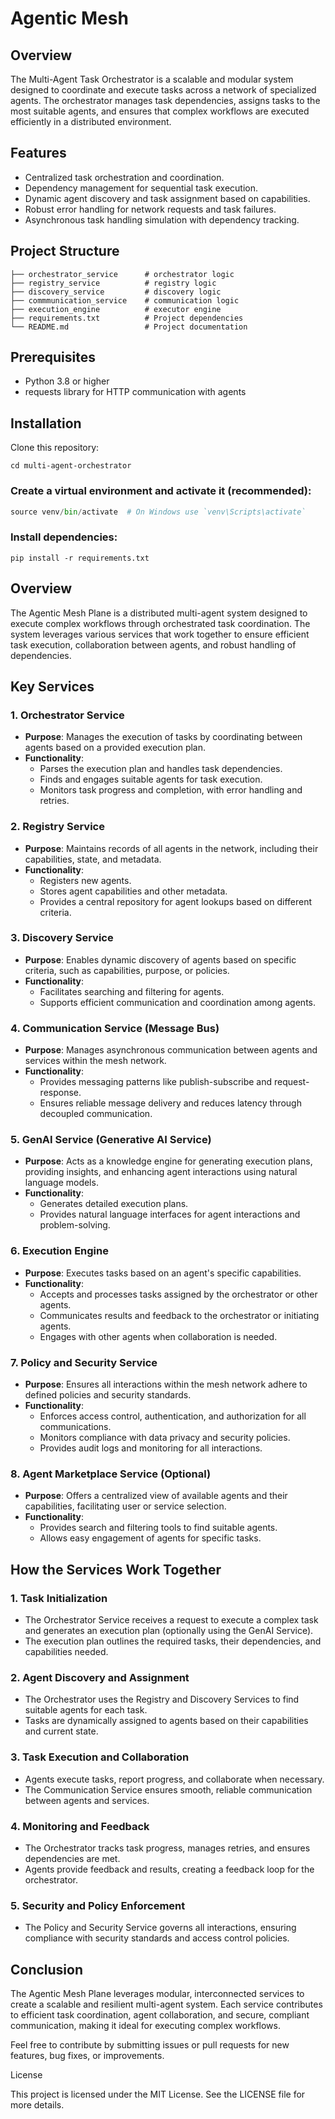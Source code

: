 # Agentic Mesh 

## Overview

The Multi-Agent Task Orchestrator is a scalable and modular system designed to coordinate and execute tasks across a network of specialized agents. The orchestrator manages task dependencies, assigns tasks to the most suitable agents, and ensures that complex workflows are executed efficiently in a distributed environment.

## Features

- Centralized task orchestration and coordination.
- Dependency management for sequential task execution.
- Dynamic agent discovery and task assignment based on capabilities.
- Robust error handling for network requests and task failures.
- Asynchronous task handling simulation with dependency tracking.

## Project Structure

```
├── orchestrator_service      # orchestrator logic
├── registry_service          # registry logic
├── discovery_service         # discovery logic
├── commmunication_service    # communication logic
├── execution_engine          # executor engine
├── requirements.txt          # Project dependencies
└── README.md                 # Project documentation
```
## Prerequisites

- Python 3.8 or higher
- requests library for HTTP communication with agents

## Installation

Clone this repository:

```git clone https://github.com/yourusername/multi-agent-orchestrator.git
cd multi-agent-orchestrator
```


### Create a virtual environment and activate it (recommended):

```python -m venv venv
source venv/bin/activate  # On Windows use `venv\Scripts\activate`
```

### Install dependencies:

```
pip install -r requirements.txt
```

## Overview

The Agentic Mesh Plane is a distributed multi-agent system designed to execute complex workflows through orchestrated task coordination. The system leverages various services that work together to ensure efficient task execution, collaboration between agents, and robust handling of dependencies.

## Key Services

### 1. Orchestrator Service
- **Purpose**: Manages the execution of tasks by coordinating between agents based on a provided execution plan.
- **Functionality**:
  - Parses the execution plan and handles task dependencies.
  - Finds and engages suitable agents for task execution.
  - Monitors task progress and completion, with error handling and retries.

### 2. Registry Service
- **Purpose**: Maintains records of all agents in the network, including their capabilities, state, and metadata.
- **Functionality**:
  - Registers new agents.
  - Stores agent capabilities and other metadata.
  - Provides a central repository for agent lookups based on different criteria.

### 3. Discovery Service
- **Purpose**: Enables dynamic discovery of agents based on specific criteria, such as capabilities, purpose, or policies.
- **Functionality**:
  - Facilitates searching and filtering for agents.
  - Supports efficient communication and coordination among agents.

### 4. Communication Service (Message Bus)
- **Purpose**: Manages asynchronous communication between agents and services within the mesh network.
- **Functionality**:
  - Provides messaging patterns like publish-subscribe and request-response.
  - Ensures reliable message delivery and reduces latency through decoupled communication.

### 5. GenAI Service (Generative AI Service)
- **Purpose**: Acts as a knowledge engine for generating execution plans, providing insights, and enhancing agent interactions using natural language models.
- **Functionality**:
  - Generates detailed execution plans.
  - Provides natural language interfaces for agent interactions and problem-solving.

### 6. Execution Engine
- **Purpose**: Executes tasks based on an agent's specific capabilities.
- **Functionality**:
  - Accepts and processes tasks assigned by the orchestrator or other agents.
  - Communicates results and feedback to the orchestrator or initiating agents.
  - Engages with other agents when collaboration is needed.

### 7. Policy and Security Service
- **Purpose**: Ensures all interactions within the mesh network adhere to defined policies and security standards.
- **Functionality**:
  - Enforces access control, authentication, and authorization for all communications.
  - Monitors compliance with data privacy and security policies.
  - Provides audit logs and monitoring for all interactions.

### 8. Agent Marketplace Service (Optional)
- **Purpose**: Offers a centralized view of available agents and their capabilities, facilitating user or service selection.
- **Functionality**:
  - Provides search and filtering tools to find suitable agents.
  - Allows easy engagement of agents for specific tasks.

## How the Services Work Together

### 1. Task Initialization
- The Orchestrator Service receives a request to execute a complex task and generates an execution plan (optionally using the GenAI Service).
- The execution plan outlines the required tasks, their dependencies, and capabilities needed.

### 2. Agent Discovery and Assignment
- The Orchestrator uses the Registry and Discovery Services to find suitable agents for each task.
- Tasks are dynamically assigned to agents based on their capabilities and current state.

### 3. Task Execution and Collaboration
- Agents execute tasks, report progress, and collaborate when necessary.
- The Communication Service ensures smooth, reliable communication between agents and services.

### 4. Monitoring and Feedback
- The Orchestrator tracks task progress, manages retries, and ensures dependencies are met.
- Agents provide feedback and results, creating a feedback loop for the orchestrator.

### 5. Security and Policy Enforcement
- The Policy and Security Service governs all interactions, ensuring compliance with security standards and access control policies.

## Conclusion

The Agentic Mesh Plane leverages modular, interconnected services to create a scalable and resilient multi-agent system. Each service contributes to efficient task coordination, agent collaboration, and secure, compliant communication, making it ideal for executing complex workflows.


Feel free to contribute by submitting issues or pull requests for new features, bug fixes, or improvements.

License

This project is licensed under the MIT License. See the LICENSE file for more details.
